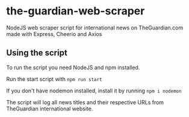 # the-guardian-web-scraper
NodeJS web scraper script for international news on TheGuardian.com made with Express, Cheerio and Axios

## Using the script
To run the script you need NodeJS and npm installed.

Run the start script with ```npm run start```

If you don't have nodemon installed, install it by running ```npm i nodemon```

The script will log all news titles and their respective URLs from TheGuardian international website.


